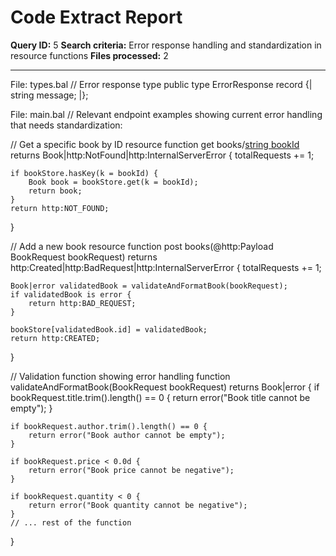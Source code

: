 # Code Extract Report

**Query ID:** 5
**Search criteria:** Error response handling and standardization in resource functions
**Files processed:** 2

---

File: types.bal
// Error response type
public type ErrorResponse record {|
    string message;
|};

File: main.bal
// Relevant endpoint examples showing current error handling that needs standardization:

// Get a specific book by ID
resource function get books/[string bookId]() returns Book|http:NotFound|http:InternalServerError {
    totalRequests += 1;

    if bookStore.hasKey(k = bookId) {
        Book book = bookStore.get(k = bookId);
        return book;
    }
    return http:NOT_FOUND;
}

// Add a new book
resource function post books(@http:Payload BookRequest bookRequest) returns http:Created|http:BadRequest|http:InternalServerError {
    totalRequests += 1;

    Book|error validatedBook = validateAndFormatBook(bookRequest);
    if validatedBook is error {
        return http:BAD_REQUEST;
    }

    bookStore[validatedBook.id] = validatedBook;
    return http:CREATED;
}

// Validation function showing error handling
function validateAndFormatBook(BookRequest bookRequest) returns Book|error {
    if bookRequest.title.trim().length() == 0 {
        return error("Book title cannot be empty");
    }

    if bookRequest.author.trim().length() == 0 {
        return error("Book author cannot be empty");
    }

    if bookRequest.price < 0.0d {
        return error("Book price cannot be negative");
    }

    if bookRequest.quantity < 0 {
        return error("Book quantity cannot be negative");
    }
    // ... rest of the function
}